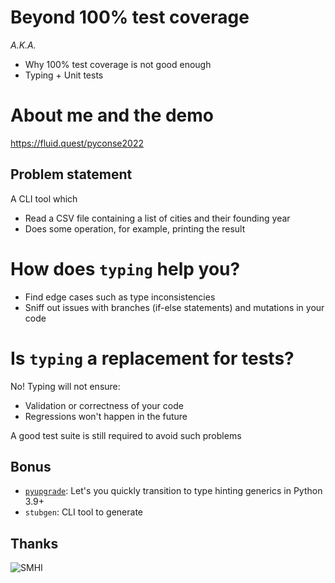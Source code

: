 # Beyond 100% test coverage

*A.K.A.*

- Why 100% test coverage is not good enough
- Typing + Unit tests

# About me and the demo

<https://fluid.quest/pyconse2022>

## Problem statement

A CLI tool which

- Read a CSV file containing a list of cities and their founding year
- Does some operation, for example, printing the result

# How does `typing` help you?

- Find edge cases such as type inconsistencies
- Sniff out issues with branches (if-else statements) and mutations in your code

# Is `typing` a replacement for tests?

No! Typing will not ensure:

- Validation or correctness of your code
- Regressions won't happen in the future

A good test suite is still required to avoid such problems


## Bonus

- [`pyupgrade`](https://pypi.org/project/pyupgrade/): Let's you quickly transition to type hinting generics in Python 3.9+
- `stubgen`: CLI tool to generate 


## Thanks

![SMHI](https://www.smhi.se/polopoly_fs/1.117503.1490015865!/image/smhi-logo-120.png_gen/derivatives/Original/image/smhi-logo-120.png)
